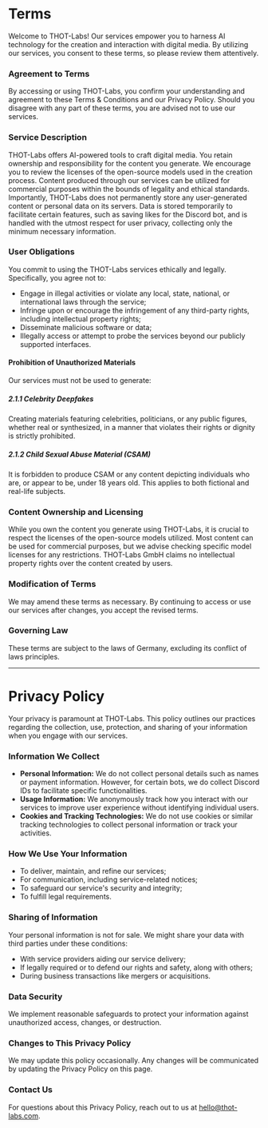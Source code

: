 # Terms

Welcome to THOT-Labs! Our services empower you to harness AI technology for the creation and interaction with digital media. By utilizing our services, you consent to these terms, so please review them attentively.

### Agreement to Terms
By accessing or using THOT-Labs, you confirm your understanding and agreement to these Terms & Conditions and our Privacy Policy. Should you disagree with any part of these terms, you are advised not to use our services.

### Service Description
THOT-Labs offers AI-powered tools to craft digital media. You retain ownership and responsibility for the content you generate. We encourage you to review the licenses of the open-source models used in the creation process. Content produced through our services can be utilized for commercial purposes within the bounds of legality and ethical standards. Importantly, THOT-Labs does not permanently store any user-generated content or personal data on its servers. Data is stored temporarily to facilitate certain features, such as saving likes for the Discord bot, and is handled with the utmost respect for user privacy, collecting only the minimum necessary information.

### User Obligations
You commit to using the THOT-Labs services ethically and legally. Specifically, you agree not to:
- Engage in illegal activities or violate any local, state, national, or international laws through the service;
- Infringe upon or encourage the infringement of any third-party rights, including intellectual property rights;
- Disseminate malicious software or data;
- Illegally access or attempt to probe the services beyond our publicly supported interfaces.

#### Prohibition of Unauthorized Materials
Our services must not be used to generate:
##### 2.1.1 Celebrity Deepfakes
Creating materials featuring celebrities, politicians, or any public figures, whether real or synthesized, in a manner that violates their rights or dignity is strictly prohibited.
##### 2.1.2 Child Sexual Abuse Material (CSAM)
It is forbidden to produce CSAM or any content depicting individuals who are, or appear to be, under 18 years old. This applies to both fictional and real-life subjects.

### Content Ownership and Licensing
While you own the content you generate using THOT-Labs, it is crucial to respect the licenses of the open-source models utilized. Most content can be used for commercial purposes, but we advise checking specific model licenses for any restrictions. THOT-Labs GmbH claims no intellectual property rights over the content created by users.

### Modification of Terms
We may amend these terms as necessary. By continuing to access or use our services after changes, you accept the revised terms.

### Governing Law
These terms are subject to the laws of Germany, excluding its conflict of laws principles.

------


# Privacy Policy

Your privacy is paramount at THOT-Labs. This policy outlines our practices regarding the collection, use, protection, and sharing of your information when you engage with our services.

### Information We Collect
- **Personal Information:** We do not collect personal details such as names or payment information. However, for certain bots, we do collect Discord IDs to facilitate specific functionalities.
- **Usage Information:** We anonymously track how you interact with our services to improve user experience without identifying individual users.
- **Cookies and Tracking Technologies:** We do not use cookies or similar tracking technologies to collect personal information or track your activities.

### How We Use Your Information
- To deliver, maintain, and refine our services;
- For communication, including service-related notices;
- To safeguard our service's security and integrity;
- To fulfill legal requirements.

### Sharing of Information
Your personal information is not for sale. We might share your data with third parties under these conditions:
- With service providers aiding our service delivery;
- If legally required or to defend our rights and safety, along with others;
- During business transactions like mergers or acquisitions.

### Data Security
We implement reasonable safeguards to protect your information against unauthorized access, changes, or destruction.

### Changes to This Privacy Policy
We may update this policy occasionally. Any changes will be communicated by updating the Privacy Policy on this page.

### Contact Us
For questions about this Privacy Policy, reach out to us at hello@thot-labs.com.
